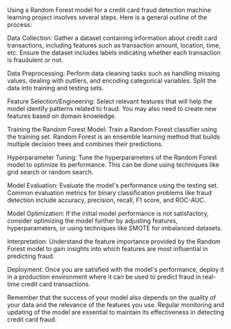 Using a Random Forest model for a credit card fraud detection machine learning project involves several steps. Here is a general outline of the process:

Data Collection: Gather a dataset containing information about credit card transactions, including features such as transaction amount, location, time, etc. Ensure the dataset includes labels indicating whether each transaction is fraudulent or not.

Data Preprocessing: Perform data cleaning tasks such as handling missing values, dealing with outliers, and encoding categorical variables. Split the data into training and testing sets.

Feature Selection/Engineering: Select relevant features that will help the model identify patterns related to fraud. You may also need to create new features based on domain knowledge.

Training the Random Forest Model: Train a Random Forest classifier using the training set. Random Forest is an ensemble learning method that builds multiple decision trees and combines their predictions.

Hyperparameter Tuning: Tune the hyperparameters of the Random Forest model to optimize its performance. This can be done using techniques like grid search or random search.

Model Evaluation: Evaluate the model's performance using the testing set. Common evaluation metrics for binary classification problems like fraud detection include accuracy, precision, recall, F1 score, and ROC-AUC.

Model Optimization: If the initial model performance is not satisfactory, consider optimizing the model further by adjusting features, hyperparameters, or using techniques like SMOTE for imbalanced datasets.

Interpretation: Understand the feature importance provided by the Random Forest model to gain insights into which features are most influential in predicting fraud.

Deployment: Once you are satisfied with the model's performance, deploy it in a production environment where it can be used to predict fraud in real-time credit card transactions.

Remember that the success of your model also depends on the quality of your data and the relevance of the features you use. Regular monitoring and updating of the model are essential to maintain its effectiveness in detecting credit card fraud.

